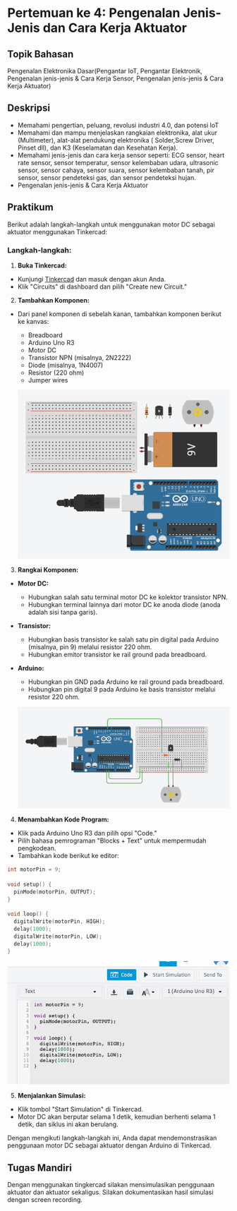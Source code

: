 # Pertemuan ke 4: Pengenalan Jenis-Jenis dan Cara Kerja Aktuator

## Topik Bahasan

Pengenalan Elektronika Dasar(Pengantar IoT, Pengantar Elektronik, Pengenalan jenis-jenis & Cara Kerja Sensor, Pengenalan
jenis-jenis & Cara Kerja Aktuator)

## Deskripsi

- Memahami pengertian, peluang, revolusi industri 4.0, dan potensi IoT
- Memahami dan mampu menjelaskan rangkaian elektronika, alat ukur (Multimeter), alat-alat pendukung elektronika (
  Solder,Screw Driver, Pinset dll), dan K3 (Keselamatan dan Kesehatan Kerja).
- Memahami jenis-jenis dan cara kerja sensor seperti: ECG sensor, heart rate sensor, sensor temperatur, sensor
  kelembaban udara, ultrasonic sensor, sensor cahaya, sensor suara, sensor kelembaban tanah, pir sensor, sensor
  pendeteksi gas, dan sensor pendeteksi hujan.
- Pengenalan jenis-jenis & Cara Kerja Aktuator

## Praktikum

Berikut adalah langkah-langkah untuk menggunakan motor DC sebagai aktuator menggunakan Tinkercad:

### Langkah-langkah:

1. **Buka Tinkercad:**

- Kunjungi [Tinkercad](https://www.tinkercad.com) dan masuk dengan akun Anda.
- Klik "Circuits" di dashboard dan pilih "Create new Circuit."

2. **Tambahkan Komponen:**

- Dari panel komponen di sebelah kanan, tambahkan komponen berikut ke kanvas:
    - Breadboard
    - Arduino Uno R3
    - Motor DC
    - Transistor NPN (misalnya, 2N2222)
    - Diode (misalnya, 1N4007)
    - Resistor (220 ohm)
    - Jumper wires

    ![img.png](img.png)

3. **Rangkai Komponen:**

- **Motor DC:**
    - Hubungkan salah satu terminal motor DC ke kolektor transistor NPN.
    - Hubungkan terminal lainnya dari motor DC ke anoda diode (anoda adalah sisi tanpa garis).

- **Transistor:**
    - Hubungkan basis transistor ke salah satu pin digital pada Arduino (misalnya, pin 9) melalui resistor 220 ohm.
    - Hubungkan emitor transistor ke rail ground pada breadboard.

- **Arduino:**
    - Hubungkan pin GND pada Arduino ke rail ground pada breadboard.
    - Hubungkan pin digital 9 pada Arduino ke basis transistor melalui resistor 220 ohm.

    ![img_1.png](img_1.png)

4. **Menambahkan Kode Program:**

- Klik pada Arduino Uno R3 dan pilih opsi "Code."
- Pilih bahasa pemrograman "Blocks + Text" untuk mempermudah pengkodean.
- Tambahkan kode berikut ke editor:

```cpp
int motorPin = 9;

void setup() {
  pinMode(motorPin, OUTPUT);
}

void loop() {
  digitalWrite(motorPin, HIGH);
  delay(1000);
  digitalWrite(motorPin, LOW);
  delay(1000);
}
```

![img_2.png](img_2.png)

5. **Menjalankan Simulasi:**

- Klik tombol "Start Simulation" di Tinkercad.
- Motor DC akan berputar selama 1 detik, kemudian berhenti selama 1 detik, dan siklus ini akan berulang.

Dengan mengikuti langkah-langkah ini, Anda dapat mendemonstrasikan penggunaan motor DC sebagai aktuator dengan Arduino
di Tinkercad.

## Tugas Mandiri

Dengan menggunakan tingkercad silakan mensimulasikan penggunaan aktuator dan aktuator sekaligus. Silakan dokumentasikan
hasil simulasi dengan screen recording.

